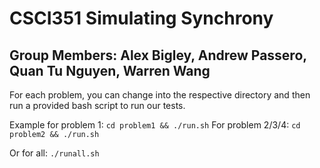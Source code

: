 # CSCI351 Simulating Synchrony
## Group Members: Alex Bigley, Andrew Passero, Quan Tu Nguyen, Warren Wang

For each problem, you can change into the respective directory and then run a provided bash script to run our tests.

Example for problem 1: `cd problem1 && ./run.sh`
For problem 2/3/4: `cd problem2 && ./run.sh`

Or for all:
`./runall.sh`
